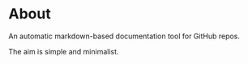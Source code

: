 # About

An automatic markdown-based documentation tool for GitHub repos.


The aim is simple and minimalist.